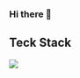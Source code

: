 ### Hi there 👋

<h2>Teck Stack</h2>
<img src=https://img.shields.io/badge/react-%2320232a.svg?style=for-the-badge&logo=react&logoColor=%2361DAFB/>


<!--
**sarah0801/sarah0801** is a ✨ _special_ ✨ repository because its `README.md` (this file) appears on your GitHub profile.

Here are some ideas to get you started:

- 🔭 I’m currently working on ...
- 🌱 I’m currently learning ...
- 👯 I’m looking to collaborate on ...
- 🤔 I’m looking for help with ...
- 💬 Ask me about ...
- 📫 How to reach me: ...
- 😄 Pronouns: ...
- ⚡ Fun fact: ...
-->
